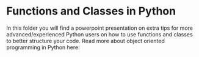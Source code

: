 # Functions and Classes in Python

In this folder you will find a powerpoint presentation on extra tips for more advanced/experienced Python users on how to use functions and classes to better structure your code. Read more about object oriented programming in Python here:
